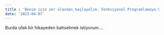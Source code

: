 ```yaml
---
title : 'Benim için zor olandan başlayalım. Fonksiyonel Programlamaya hazırlık?'
date: '2023-04-07'
---
```


Burda ufak bir hikayeden bahsetmek istiyorum....